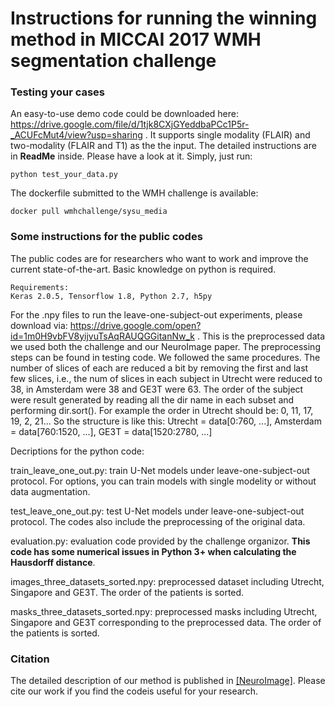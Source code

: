 # Instructions for running the winning method in MICCAI 2017 WMH segmentation challenge

### Testing your cases
An easy-to-use demo code could be downloaded here: https://drive.google.com/file/d/1tjk8CXjGYeddbaPCc1P5r-_ACUFcMut4/view?usp=sharing . It supports single modality (FLAIR) and two-modality (FLAIR and T1) as the the input. The detailed instructions are in **ReadMe** inside. Please have a look at it.
Simply, just run: 
```
python test_your_data.py
```
The dockerfile submitted to the WMH challenge is available: 
```
docker pull wmhchallenge/sysu_media
```


### Some instructions for the public codes
The public codes are for researchers who want to work and improve the current state-of-the-art. Basic knowledge on python is required. 
```
Requirements: 
Keras 2.0.5, Tensorflow 1.8, Python 2.7, h5py 
```


For the .npy files to run the leave-one-subject-out experiments, please download via: https://drive.google.com/open?id=1m0H9vbFV8yijvuTsAqRAUQGGitanNw_k . This is the preprocessed data we used both the challenge and our NeuroImage paper. The preprocessing steps can be found in testing code. We followed the same procedures. The number of slices of each are reduced a bit by removing the first and last few slices, i.e., the num of slices in each subject in Utrecht were reduced to 38, in Amsterdam were 38 and GE3T were 63. The order of the subject were result generated by reading all the dir name in each subset and performing dir.sort(). For example the order in Utrecht should be: 0, 11, 17, 19, 2, 21...
So the structure is like this: Utrecht = data[0:760, ...], Amsterdam = data[760:1520, ...], GE3T = data[1520:2780, ...]


Decriptions for the python code:

train_leave_one_out.py: train U-Net models under leave-one-subject-out protocol. For options, you can train models with single modelity or without data augmentation.

test_leave_one_out.py: test U-Net models under leave-one-subject-out protocol. The codes also include the preprocessing of the original data.

evaluation.py: evaluation code provided by the challenge organizor. **This code has some numerical issues in Python 3+ when calculating the Hausdorff distance**.

images_three_datasets_sorted.npy: preprocessed dataset including Utrecht, Singapore and GE3T. The order of the patients is sorted.

masks_three_datasets_sorted.npy: preprocessed masks including Utrecht, Singapore and GE3T corresponding to the preprocessed data. The order of the patients is sorted.



### Citation
The detailed description of our method is published in [[NeuroImage]](https://arxiv.org/pdf/1802.05203.pdf). Please cite our work if you find the codeis useful for your research.
